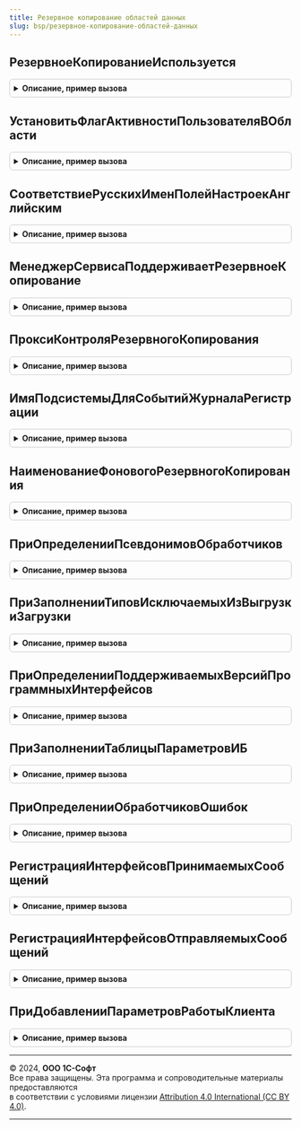 ```yaml
---
title: Резервное копирование областей данных
slug: bsp/резервное-копирование-областей-данных
---
```



## РезервноеКопированиеИспользуется
<details style="margin: 1em 0; padding: 0.5em; border: 1px solid #ccc; border-radius: 6px;">

<summary style="font-weight: bold; cursor: pointer;">Описание, пример вызова</summary>

```bsl

////////////////////////////////////////////////////////////////////////////////
// Обмен сообщениями

// Возвращает состояние использования резервного копирования областей данных.
// @skip-warning ПустойМетод - особенность реализации.
//
// Возвращаемое значение:
//   Булево - Истина, если резервное копирование используется.
//
Функция РезервноеКопированиеИспользуется() Экспорт
```

Пример вызова
```bsl
Результат = РезервноеКопированиеОбластейДанных.РезервноеКопированиеИспользуется() 
```
</details>

## УстановитьФлагАктивностиПользователяВОбласти
<details style="margin: 1em 0; padding: 0.5em; border: 1px solid #ccc; border-radius: 6px;">

<summary style="font-weight: bold; cursor: pointer;">Описание, пример вызова</summary>

```bsl

////////////////////////////////////////////////////////////////////////////////
// Активность пользователей в области данных.

// Устанавливает признак активности пользователя в текущей области.
// Признаком является значение совместно разделенной константы ДатаПоследнегоСтартаКлиентскогоСеанса.
// @skip-warning ПустойМетод - особенность реализации.
//
Процедура УстановитьФлагАктивностиПользователяВОбласти() Экспорт
```

Пример вызова
```bsl
РезервноеКопированиеОбластейДанных.УстановитьФлагАктивностиПользователяВОбласти() 
```
</details>

## СоответствиеРусскихИменПолейНастроекАнглийским
<details style="margin: 1em 0; padding: 0.5em; border: 1px solid #ccc; border-radius: 6px;">

<summary style="font-weight: bold; cursor: pointer;">Описание, пример вызова</summary>

```bsl

// Возвращает соответствие русских названий полей программных системных настроек
// английским из XDTO-пакета ZoneBackupControl Менеджера сервиса.
// (тип: {HTTP://www.1c.ru/SaaS/1.0/XMLSchema/ZoneBackupControl}Settings).
// @skip-warning ПустойМетод - особенность реализации.
//
// Возвращаемое значение:
//   ФиксированноеСоответствие из КлючИЗначение - соответствие русских имен полей настроек английским:
//   * Ключ - Строка
//   * Значение - Строка
//
Функция СоответствиеРусскихИменПолейНастроекАнглийским() Экспорт
```

Пример вызова
```bsl
Результат = РезервноеКопированиеОбластейДанных.СоответствиеРусскихИменПолейНастроекАнглийским() 
```
</details>

## МенеджерСервисаПоддерживаетРезервноеКопирование
<details style="margin: 1em 0; padding: 0.5em; border: 1px solid #ccc; border-radius: 6px;">

<summary style="font-weight: bold; cursor: pointer;">Описание, пример вызова</summary>

```bsl

// Определяет, поддерживает ли приложение функциональность резервного копирования.
// @skip-warning ПустойМетод - особенность реализации.
//
// Возвращаемое значение:
//  Булево - Истина, если приложение поддерживает функциональность резервного копирования.
//
Функция МенеджерСервисаПоддерживаетРезервноеКопирование() Экспорт
```

Пример вызова
```bsl
Результат = РезервноеКопированиеОбластейДанных.МенеджерСервисаПоддерживаетРезервноеКопирование() 
```
</details>

## ПроксиКонтроляРезервногоКопирования
<details style="margin: 1em 0; padding: 0.5em; border: 1px solid #ccc; border-radius: 6px;">

<summary style="font-weight: bold; cursor: pointer;">Описание, пример вызова</summary>

```bsl

// Возвращает прокси web-сервиса контроля резервного копирования.
// Вызывающий код должен самостоятельно устанавливать привилегированный режим.
// @skip-warning ПустойМетод - особенность реализации.
//
// Возвращаемое значение:
//   WSПрокси - прокси менеджера сервиса.
//
Функция ПроксиКонтроляРезервногоКопирования() Экспорт
```

Пример вызова
```bsl
Результат = РезервноеКопированиеОбластейДанных.ПроксиКонтроляРезервногоКопирования() 
```
</details>

## ИмяПодсистемыДляСобытийЖурналаРегистрации
<details style="margin: 1em 0; padding: 0.5em; border: 1px solid #ccc; border-radius: 6px;">

<summary style="font-weight: bold; cursor: pointer;">Описание, пример вызова</summary>

```bsl

// Возвращает имя подсистемы, которое должно использоваться в именах событий журнала регистрации.
// @skip-warning ПустойМетод - особенность реализации.
//
// Возвращаемое значение:
//   Строка - имя подсистемы.
//
Функция ИмяПодсистемыДляСобытийЖурналаРегистрации() Экспорт
```

Пример вызова
```bsl
Результат = РезервноеКопированиеОбластейДанных.ИмяПодсистемыДляСобытийЖурналаРегистрации() 
```
</details>

## НаименованиеФоновогоРезервногоКопирования
<details style="margin: 1em 0; padding: 0.5em; border: 1px solid #ccc; border-radius: 6px;">

<summary style="font-weight: bold; cursor: pointer;">Описание, пример вызова</summary>

```bsl

////////////////////////////////////////////////////////////////////////////////
// Фоновые задания

// Возвращает наименование фонового задания выгрузки области в файл.
// @skip-warning ПустойМетод - особенность реализации.
//
// Возвращаемое значение:
//   Строка - наименование фонового задания.
//
Функция НаименованиеФоновогоРезервногоКопирования() Экспорт
```

Пример вызова
```bsl
Результат = РезервноеКопированиеОбластейДанных.НаименованиеФоновогоРезервногоКопирования() 
```
</details>

## ПриОпределенииПсевдонимовОбработчиков
<details style="margin: 1em 0; padding: 0.5em; border: 1px solid #ccc; border-radius: 6px;">

<summary style="font-weight: bold; cursor: pointer;">Описание, пример вызова</summary>

```bsl

// См. ОчередьЗаданийПереопределяемый.ПриОпределенииПсевдонимовОбработчиков.
// @skip-warning ПустойМетод - особенность реализации.
//
// Параметры:
// 	СоответствиеИменПсевдонимам - См. ОчередьЗаданийПереопределяемый.ПриОпределенииПсевдонимовОбработчиков.СоответствиеИменПсевдонимам
//
Процедура ПриОпределенииПсевдонимовОбработчиков(СоответствиеИменПсевдонимам) Экспорт
```

Пример вызова
```bsl
РезервноеКопированиеОбластейДанных.ПриОпределенииПсевдонимовОбработчиков(СоответствиеИменПсевдонимам) 
```
</details>

## ПриЗаполненииТиповИсключаемыхИзВыгрузкиЗагрузки
<details style="margin: 1em 0; padding: 0.5em; border: 1px solid #ccc; border-radius: 6px;">

<summary style="font-weight: bold; cursor: pointer;">Описание, пример вызова</summary>

```bsl

// См. ВыгрузкаЗагрузкаДанныхПереопределяемый.ПриЗаполненииТиповИсключаемыхИзВыгрузкиЗагрузки.
//
// Параметры:
// 	Типы - См. ВыгрузкаЗагрузкаДанныхПереопределяемый.ПриЗаполненииТиповИсключаемыхИзВыгрузкиЗагрузки.Типы
//
Процедура ПриЗаполненииТиповИсключаемыхИзВыгрузкиЗагрузки(Типы) Экспорт
```

Пример вызова
```bsl
РезервноеКопированиеОбластейДанных.ПриЗаполненииТиповИсключаемыхИзВыгрузкиЗагрузки(Типы) 
```
</details>

## ПриОпределенииПоддерживаемыхВерсийПрограммныхИнтерфейсов
<details style="margin: 1em 0; padding: 0.5em; border: 1px solid #ccc; border-radius: 6px;">

<summary style="font-weight: bold; cursor: pointer;">Описание, пример вызова</summary>

```bsl

// См. ОбщегоНазначенияПереопределяемый.ПриОпределенииПоддерживаемыхВерсийПрограммныхИнтерфейсов.
// @skip-warning ПустойМетод - особенность реализации.
//
// Параметры:
// 	СтруктураПоддерживаемыхВерсий - См. ОбщегоНазначенияПереопределяемый.ПриОпределенииПоддерживаемыхВерсийПрограммныхИнтерфейсов.ПоддерживаемыеВерсии
//
Процедура ПриОпределенииПоддерживаемыхВерсийПрограммныхИнтерфейсов(Знач СтруктураПоддерживаемыхВерсий) Экспорт
```

Пример вызова
```bsl
РезервноеКопированиеОбластейДанных.ПриОпределенииПоддерживаемыхВерсийПрограммныхИнтерфейсов(СтруктураПоддерживаемыхВерсий) 
```
</details>

## ПриЗаполненииТаблицыПараметровИБ
<details style="margin: 1em 0; padding: 0.5em; border: 1px solid #ccc; border-radius: 6px;">

<summary style="font-weight: bold; cursor: pointer;">Описание, пример вызова</summary>

```bsl

// См. РаботаВМоделиСервисаПереопределяемый.ПриЗаполненииТаблицыПараметровИБ.
// @skip-warning ПустойМетод - особенность реализации.
//
// Параметры:
//	ТаблицаПараметров - см. РаботаВМоделиСервиса.ПараметрыИБ
//
Процедура ПриЗаполненииТаблицыПараметровИБ(ТаблицаПараметров) Экспорт
```

Пример вызова
```bsl
РезервноеКопированиеОбластейДанных.ПриЗаполненииТаблицыПараметровИБ(ТаблицаПараметров) 
```
</details>

## ПриОпределенииОбработчиковОшибок
<details style="margin: 1em 0; padding: 0.5em; border: 1px solid #ccc; border-radius: 6px;">

<summary style="font-weight: bold; cursor: pointer;">Описание, пример вызова</summary>

```bsl

// См. ОчередьЗаданийПереопределяемый.ПриОпределенииОбработчиковОшибок.
// @skip-warning ПустойМетод - особенность реализации.
//
// Параметры:
// 	ОбработчикиОшибок - См. ОчередьЗаданийПереопределяемый.ПриОпределенииОбработчиковОшибок.ОбработчикиОшибок
//
Процедура ПриОпределенииОбработчиковОшибок(ОбработчикиОшибок) Экспорт
```

Пример вызова
```bsl
РезервноеКопированиеОбластейДанных.ПриОпределенииОбработчиковОшибок(ОбработчикиОшибок) 
```
</details>

## РегистрацияИнтерфейсовПринимаемыхСообщений
<details style="margin: 1em 0; padding: 0.5em; border: 1px solid #ccc; border-radius: 6px;">

<summary style="font-weight: bold; cursor: pointer;">Описание, пример вызова</summary>

```bsl

// См. ИнтерфейсыСообщенийВМоделиСервисаПереопределяемый.ЗаполнитьОбработчикиПринимаемыхСообщений.
// @skip-warning ПустойМетод - особенность реализации.
//
// Параметры:
// 	МассивОбработчиков - См. ИнтерфейсыСообщенийВМоделиСервисаПереопределяемый.ЗаполнитьОбработчикиПринимаемыхСообщений.МассивОбработчиков
//
Процедура РегистрацияИнтерфейсовПринимаемыхСообщений(МассивОбработчиков) Экспорт
```

Пример вызова
```bsl
РезервноеКопированиеОбластейДанных.РегистрацияИнтерфейсовПринимаемыхСообщений(МассивОбработчиков) 
```
</details>

## РегистрацияИнтерфейсовОтправляемыхСообщений
<details style="margin: 1em 0; padding: 0.5em; border: 1px solid #ccc; border-radius: 6px;">

<summary style="font-weight: bold; cursor: pointer;">Описание, пример вызова</summary>

```bsl

// См. ИнтерфейсыСообщенийВМоделиСервисаПереопределяемый.ЗаполнитьОбработчикиОтправляемыхСообщений.
// @skip-warning ПустойМетод - особенность реализации.
//
// Параметры:
// 	МассивОбработчиков - См. ИнтерфейсыСообщенийВМоделиСервисаПереопределяемый.ЗаполнитьОбработчикиОтправляемыхСообщений.МассивОбработчиков
//
Процедура РегистрацияИнтерфейсовОтправляемыхСообщений(МассивОбработчиков) Экспорт
```

Пример вызова
```bsl
РезервноеКопированиеОбластейДанных.РегистрацияИнтерфейсовОтправляемыхСообщений(МассивОбработчиков) 
```
</details>

## ПриДобавленииПараметровРаботыКлиента
<details style="margin: 1em 0; padding: 0.5em; border: 1px solid #ccc; border-radius: 6px;">

<summary style="font-weight: bold; cursor: pointer;">Описание, пример вызова</summary>

```bsl

// См. ОбщегоНазначенияПереопределяемый.ПриДобавленииПараметровРаботыКлиента.
// @skip-warning ПустойМетод - особенность реализации.
//
// Параметры:
// 	Параметры - См. ОбщегоНазначенияПереопределяемый.ПриДобавленииПараметровРаботыКлиента.Параметры
//
Процедура ПриДобавленииПараметровРаботыКлиента(Параметры) Экспорт
```

Пример вызова
```bsl
РезервноеКопированиеОбластейДанных.ПриДобавленииПараметровРаботыКлиента(Параметры) 
```
</details>

---

© 2024, **ООО 1С-Софт**  
Все права защищены. Эта программа и сопроводительные материалы предоставляются  
в соответствии с условиями лицензии [Attribution 4.0 International (CC BY 4.0)](https://creativecommons.org/licenses/by/4.0/legalcode).

---
